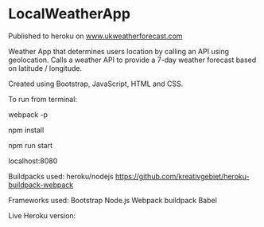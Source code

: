 
# LocalWeatherApp

Published to heroku on www.ukweatherforecast.com 

Weather App that determines users location by calling an API using geolocation.
Calls a weather API to provide a 7-day weather forecast based on latitude / longitude.

Created using Bootstrap, JavaScript, HTML and CSS.

  To run from terminal:

  webpack -p

  npm install

  npm run start

  localhost:8080

  Buildpacks used:
  heroku/nodejs
  https://github.com/kreativgebiet/heroku-buildpack-webpack

 Frameworks used:
 Bootstrap
 Node.js
 Webpack buildpack
 Babel

Live Heroku version: 
